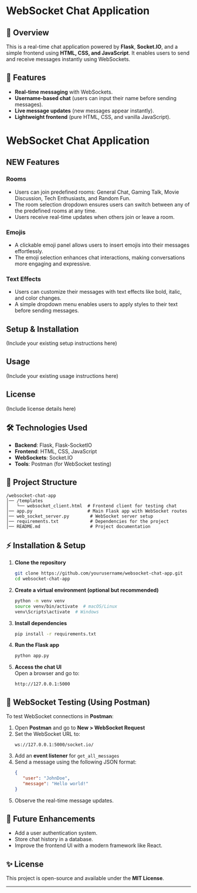 # WebSocket Chat Application

## 📌 Overview
This is a real-time chat application powered by **Flask**, **Socket.IO**, and a simple frontend using **HTML, CSS, and JavaScript**. It enables users to send and receive messages instantly using WebSockets.

## 🚀 Features
- **Real-time messaging** with WebSockets.
- **Username-based chat** (users can input their name before sending messages).
- **Live message updates** (new messages appear instantly).
- **Lightweight frontend** (pure HTML, CSS, and vanilla JavaScript).
# WebSocket Chat Application

## NEW Features

### Rooms
- Users can join predefined rooms: General Chat, Gaming Talk, Movie Discussion, Tech Enthusiasts, and Random Fun.
- The room selection dropdown ensures users can switch between any of the predefined rooms at any time.
- Users receive real-time updates when others join or leave a room.

### Emojis
- A clickable emoji panel allows users to insert emojis into their messages effortlessly.
- The emoji selection enhances chat interactions, making conversations more engaging and expressive.

### Text Effects
- Users can customize their messages with text effects like bold, italic, and color changes.
- A simple dropdown menu enables users to apply styles to their text before sending messages.

## Setup & Installation
(Include your existing setup instructions here)

## Usage
(Include your existing usage instructions here)

## License
(Include license details here)
## 🛠️ Technologies Used
- **Backend**: Flask, Flask-SocketIO
- **Frontend**: HTML, CSS, JavaScript
- **WebSockets**: Socket.IO
- **Tools**: Postman (for WebSocket testing)

## 👤 Project Structure
```
/websocket-chat-app
│── /templates
│   └── websocket_client.html  # Frontend client for testing chat
│── app.py                     # Main Flask app with WebSocket routes
│── web_socket_server.py        # WebSocket server setup
│── requirements.txt            # Dependencies for the project
│── README.md                   # Project documentation
```

## ⚡ Installation & Setup

1. **Clone the repository**
   ```sh
   git clone https://github.com/yourusername/websocket-chat-app.git
   cd websocket-chat-app
   ```

2. **Create a virtual environment (optional but recommended)**
   ```sh
   python -m venv venv
   source venv/bin/activate  # macOS/Linux
   venv\Scripts\activate  # Windows
   ```

3. **Install dependencies**
   ```sh
   pip install -r requirements.txt
   ```

4. **Run the Flask app**
   ```sh
   python app.py
   ```

5. **Access the chat UI**  
   Open a browser and go to:
   ```
   http://127.0.0.1:5000
   ```

## 📡 WebSocket Testing (Using Postman)
To test WebSocket connections in **Postman**:

1. Open **Postman** and go to **New > WebSocket Request**
2. Set the WebSocket URL to:
   ```
   ws://127.0.0.1:5000/socket.io/
   ```
3. Add an **event listener** for `get_all_messages`
4. Send a message using the following JSON format:
   ```json
   {
      "user": "JohnDoe",
      "message": "Hello world!"
   }
   ```
5. Observe the real-time message updates.

## 🔧 Future Enhancements
- Add a user authentication system.
- Store chat history in a database.
- Improve the frontend UI with a modern framework like React.

## ✨ License
This project is open-source and available under the **MIT License**.

---

